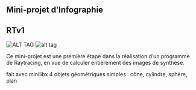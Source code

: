 ## Mini-projet d’Infographie

## RTv1

![ALT TAG](/screenst/screenst1.png)
![alt tag](/screenst/screenst2.png)

Ce mini-projet est une première étape dans la réalisation d’un programme de Raytracing, en vue de calculer entièrement des images de synthèse.

fait avec minilibx
4 objets géométriques simples : cône, cylindre, sphère, plan
